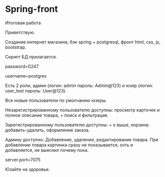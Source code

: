 # Spring-front
Итоговая работа

Приветствую.

Создание интернет магазина, бэк spring + postgresql, фронт html, css, js, bootstrap.

Скрипт БД прилагается. 

password=0247   

username=postgres

Есть 2 роли, админ (логин: admin пароль: Admin@123) и юзер (логин: user_test пароль: User@123).

Все новые пользователи по умолчанию юзеры.

Незарегистрированному пользователю доступны: просмотр карточек и полное описание товара, + поиск и фильтрация.

Зарегистрированному пользователю доступны: + к выше, корзина: добавить-удалить, оформление заказа.

Админу доступно: Добавление, удаление, редактирование товара.
При добавлении товара картинка сразу не показывается, хоть и добавляется, не выяснил почему пока.

server.port=7075

Юзайте на здоровье.
